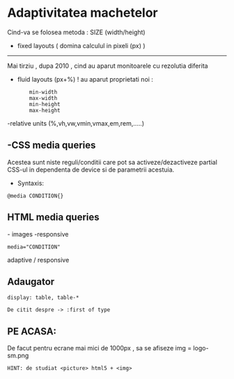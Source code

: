 <h1>Adaptivitatea machetelor</h1>

Cind-va se folosea metoda :
    SIZE (width/height)
-   fixed layouts ( domina calculul in pixeli (px) )
<hr>

Mai tirziu , dupa 2010 , cind au aparut monitoarele cu rezolutia diferita
-   fluid layouts (px+%)
!   au aparut proprietati noi :
```
       min-width
       max-width
       min-height
       max-height
```
-relative units (%,vh,vw,vmin,vmax,em,rem,.....)

<h2>-CSS media queries</h2>
Acestea sunt niste reguli/conditii care pot sa activeze/dezactiveze partial CSS-ul in dependenta de device si de parametrii acestuia.

*   Syntaxis: 
```
@media CONDITION{}
```
    

    

<h2>HTML media queries</h2>
-   images -responsive

    media="CONDITION"
adaptive / responsive



<h2>Adaugator</h2>

```
display: table, table-*

De citit despre -> :first of type
```


<h2>PE ACASA:</h2>

De facut pentru ecrane mai mici de 1000px , sa se afiseze img = logo-sm.png
 ```
 HINT: de studiat <picture> html5 + <img>
 ```
